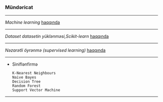 ### Mündəricat
---
*_Machine learning_* [haqqında](../blob/master/Giriş.ipynb)

---


*_Dataset datasetin yüklənməsi,Scikit-learn_* [haqqında](../blob/master/dataset.ipynb) 

---


*_Nəzarətli öyrənmə (supervised learning)_* [haqqında](../blob/master/.ipynb) 

---


* Siniflənfirmə

      K-Nearest Neighbours 
      Naive Bayes 
      Decision Tree
      Random Forest
      Support Vector Machine
---
